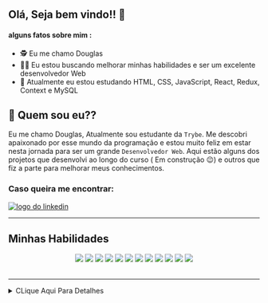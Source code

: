 ## Olá, Seja bem vindo!! :hugs:

#### alguns fatos sobre mim : 

- :detective:  Eu me chamo Douglas
- :mage_man:  Eu estou buscando melhorar minhas habilidades e ser um excelente desenvolvedor Web
- :mechanical_arm:  Atualmente eu estou estudando HTML, CSS, JavaScript, React, Redux, Context e MySQL


## :thinking: Quem sou eu??

  Eu me chamo Douglas, Atualmente sou estudante da `Trybe`. Me descobri apaixonado por esse mundo da programação e
estou muito feliz em estar nesta jornada para ser um grande `Desenvolvedor Web`. Aqui estão alguns dos projetos que
desenvolvi ao longo do curso ( Em construção :wink:) e outros que fiz a parte para melhorar meus conhecimentos.

### Caso queira me encontrar:
<a href="https://www.linkedin.com/in/douglassf/" target="_blank">
  <img src="https://cdn-icons-png.flaticon.com/512/1383/1383262.png" alt="logo do linkedin" width="40">
</a>

---

## Minhas Habilidades
<p align="center">
<img src="https://cdn.jsdelivr.net/gh/devicons/devicon/icons/html5/html5-original-wordmark.svg" width="60" style="max-width:100%; margin 0 2px;" /></img>
<img src="https://cdn.jsdelivr.net/gh/devicons/devicon/icons/css3/css3-original-wordmark.svg" width="60"  style="max-width:100%; margin 0 2px;" /></img>
<img src="https://cdn.jsdelivr.net/gh/devicons/devicon/icons/javascript/javascript-original.svg" width="50" style="max-width:100%; margin 0 2px;"/></img>
<img src="https://cdn.jsdelivr.net/gh/devicons/devicon/icons/typescript/typescript-original.svg" width="50" style="max-width:100%; margin 0 2px;/>
<img src="https://cdn.jsdelivr.net/gh/devicons/devicon/icons/react/react-original-wordmark.svg" width="50" style="max-width:100%; margin 0 2px;"/></img>
<img src="https://cdn.jsdelivr.net/gh/devicons/devicon/icons/redux/redux-original.svg" width="50"  style="max-width:100%; margin 0 2px;" /></img>
<img src="https://cdn.jsdelivr.net/gh/devicons/devicon/icons/mysql/mysql-original-wordmark.svg" width="70"  style="max-width:100%; margin 0 2px;" /></img>
<img src="https://cdn.jsdelivr.net/gh/devicons/devicon/icons/nodejs/nodejs-original-wordmark.svg" width="70"  style="max-width:100%; margin 0 2px;" /></img>
<img src="https://cdn.jsdelivr.net/gh/devicons/devicon/icons/sequelize/sequelize-original-wordmark.svg" width="70"  style="max-width:100%; margin 0 2px;" /></img>
<img src="https://cdn.jsdelivr.net/gh/devicons/devicon/icons/express/express-original-wordmark.svg" width="70"  style="max-width:100%; margin 0 2px"/>
 <img src="https://cdn.jsdelivr.net/gh/devicons/devicon/icons/mongodb/mongodb-original-wordmark.svg" width="60"  style="max-width:100%; margin 0 2px/>
</p>

---

<div align="center">
<img src="https://github-readme-stats.vercel.app/api/top-langs/?username=DouglasSantosF&layout=compact" width="400px"> </img>
<img src="https://github-readme-stats.vercel.app/api?username=DouglasSantosF&show_icons=true&theme=radical" width="400px"> </img>
</div>

</br>
</br>



---

<details>
     <summary> CLique Aqui Para Detalhes </summary>
  
<!--START_SECTION:waka-->
![Code Time](http://img.shields.io/badge/Code%20Time-0%20secs-blue)

![Profile Views](http://img.shields.io/badge/Profile%20Views-2-blue)

**🐱 My GitHub Data** 

> 🏆 39 Contributions in the Year 2022
 > 
> 📦 169.4 kB Used in GitHub's Storage 
 > 
> 🚫 Not Opted to Hire
 > 
> 📜 22 Public Repositories 
 > 
> 🔑 10 Private Repositories  
 > 
**I'm an Early 🐤** 

```text
🌞 Morning    49 commits     ██░░░░░░░░░░░░░░░░░░░░░░░   11.45% 
🌆 Daytime    193 commits    ███████████░░░░░░░░░░░░░░   45.09% 
🌃 Evening    172 commits    ██████████░░░░░░░░░░░░░░░   40.19% 
🌙 Night      14 commits     ░░░░░░░░░░░░░░░░░░░░░░░░░   3.27%

```
📅 **I'm Most Productive on Thursday** 

```text
Monday       65 commits     ███░░░░░░░░░░░░░░░░░░░░░░   15.19% 
Tuesday      62 commits     ███░░░░░░░░░░░░░░░░░░░░░░   14.49% 
Wednesday    68 commits     ████░░░░░░░░░░░░░░░░░░░░░   15.89% 
Thursday     73 commits     ████░░░░░░░░░░░░░░░░░░░░░   17.06% 
Friday       60 commits     ███░░░░░░░░░░░░░░░░░░░░░░   14.02% 
Saturday     53 commits     ███░░░░░░░░░░░░░░░░░░░░░░   12.38% 
Sunday       47 commits     ██░░░░░░░░░░░░░░░░░░░░░░░   10.98%

```


📊 **This Week I Spent My Time On** 

```text
⌚︎ Time Zone: America/Sao_Paulo

💬 Programming Languages: 
JavaScript               11 hrs 32 mins      ███████████░░░░░░░░░░░░░░   45.38% 
CSS                      6 hrs 56 mins       ██████░░░░░░░░░░░░░░░░░░░   27.29% 
Markdown                 5 hrs 49 mins       █████░░░░░░░░░░░░░░░░░░░░   22.93% 
TypeScript               30 mins             ░░░░░░░░░░░░░░░░░░░░░░░░░   2.03% 
JSON                     26 mins             ░░░░░░░░░░░░░░░░░░░░░░░░░   1.76%

🔥 Editors: 
VS Code                  25 hrs 25 mins      █████████████████████████   100.0%

🐱‍💻 Projects: 
doug                     15 hrs 42 mins      ███████████████░░░░░░░░░░   61.8% 
sd-013-a-project-starwars2 hrs 9 mins        ██░░░░░░░░░░░░░░░░░░░░░░░   8.48% 
sd-013-a-project-recipes-1 hr 47 mins        █░░░░░░░░░░░░░░░░░░░░░░░░   7.08% 
sd-013-a-project-frontend1 hr 45 mins        █░░░░░░░░░░░░░░░░░░░░░░░░   6.93% 
moviecards               1 hr 17 mins        █░░░░░░░░░░░░░░░░░░░░░░░░   5.11%

💻 Operating System: 
Linux                    25 hrs 25 mins      █████████████████████████   100.0%

```

**I Mostly Code in JavaScript** 

```text
JavaScript               20 repos            ████████████████████░░░░░   83.33% 
HTML                     4 repos             ████░░░░░░░░░░░░░░░░░░░░░   16.67%

```


**Timeline**

![Chart not found](https://raw.githubusercontent.com/DouglasSantosF/DouglasSantosF/main/charts/bar_graph.png) 


 Last Updated on 23/06/2022 18:55:44 UTC
<!--END_SECTION:waka-->
</details>  
